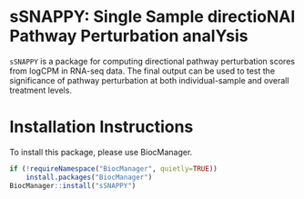 # sSNAPPY: Single Sample directioNAl Pathway Perturbation analYsis


`sSNAPPY` is a package for computing directional pathway perturbation scores from logCPM in RNA-seq data. The final output can be used to test the significance of pathway perturbation at both individual-sample and overall treatment levels.

# Installation Instructions

To install this package, please use BiocManager.

```r
if (!requireNamespace("BiocManager", quietly=TRUE))
    install.packages("BiocManager")
BiocManager::install("sSNAPPY")
```
